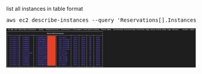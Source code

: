 list all instances in table format
<pre><code\small>aws ec2 describe-instances --query 'Reservations[].Instances[].[Placement.AvailabilityZone, State.Name, InstanceId,InstanceType,Platform,Tags.Value,State.Code,Tags.Values]' --output table
</code></pre>
![Getting Started](./images/table.png)
